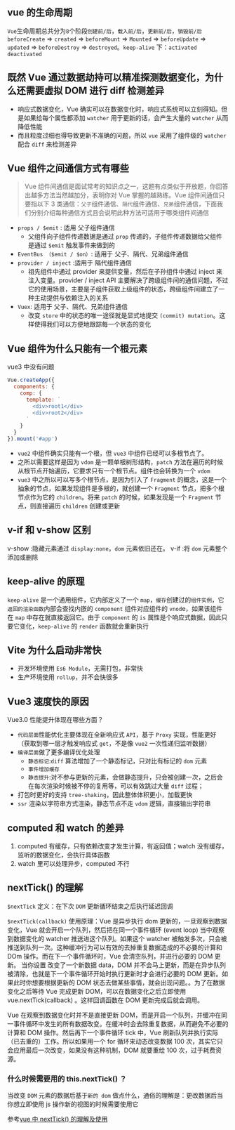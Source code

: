 ## vue 的生命周期

`Vue`生命周期总共分为`8`个阶段`创建前/后`，`载入前/后`，`更新前/后`，`销毁前/后`
`beforeCreate` => `created` => `beforeMount` => `Mounted` => `beforeUpdate` => `updated` => `beforeDestroy` => `destroyed`。`keep-alive` 下：`activated` `deactivated`

## 既然 Vue 通过数据劫持可以精准探测数据变化，为什么还需要虚拟 DOM 进行 diff 检测差异

- 响应式数据变化，Vue 确实可以在数据变化时，响应式系统可以立刻得知。但是如果给每个属性都添加 `watcher` 用于更新的话，会产生大量的 `watcher` 从而降低性能
- 而且粒度过细也得导致更新不准确的问题，所以 `vue` 采用了组件级的 `watcher` 配合 `diff` 来检测差异

## Vue 组件之间通信方式有哪些

> Vue 组件间通信是面试常考的知识点之一，这题有点类似于开放题，你回答出越多方法当然越加分，表明你对 Vue 掌握的越熟练。Vue 组件间通信只要指以下 3 类通信：`父子`组件通信、`隔代`组件通信、`兄弟`组件通信，下面我们分别介绍每种通信方式且会说明此种方法可适用于哪类组件间通信

- `props / $emit` : 适用 父子组件通信
  - 父组件向子组件传递数据是通过 `prop` 传递的，子组件传递数据给父组件是通过 `$emit` 触发事件来做到的
- `EventBus （$emit / $on）`: 适用于 父子、隔代、兄弟组件通信
- `provider / inject` :适用于 隔代组件通信
  - 祖先组件中通过 provider 来提供变量，然后在子孙组件中通过 inject 来注入变量。provider / inject API 主要解决了跨级组件间的通信问题，不过它的使用场景，主要是子组件获取上级组件的状态，跨级组件间建立了一种主动提供与依赖注入的关系
- `Vuex`: 适用于 父子、隔代、兄弟组件通信
  - 改变 `store` 中的状态的唯一途径就是显式地提交 `(commit) mutation`。这样使得我们可以方便地跟踪每一个状态的变化

## Vue 组件为什么只能有一个根元素

vue3 中没有问题

```js
Vue.createApp({
  components: {
    comp: {
      template: `
        <div>root1</div>
        <div>root2</div>
      `
    }
  }
}).mount('#app')
```

- `vue2` 中组件确实只能有一个根，但 `vue3` 中组件已经可以多根节点了。
- 之所以需要这样是因为 `vdom` 是一颗单根树形结构，`patch` 方法在遍历的时候从根节点开始遍历，它要求只有一个根节点。组件也会转换为一个 `vdom`
- `vue3` 中之所以可以写多个根节点，是因为引入了 `Fragment` 的概念，这是一个抽象的节点，如果发现组件是多根的，就创建一个 `Fragment` 节点，把多个根节点作为它的 `children`。将来 `patch` 的时候，如果发现是一个 `Fragment` 节点，则直接遍历 `children` 创建或更新

## v-if 和 v-show 区别

v-show :隐藏元素通过 `display:none`，`dom` 元素依旧还在。
v-if :将 `dom` 元素整个添加或删除

## keep-alive 的原理

`keep-alive` 是一个通用组件，它内部定义了一个 `map`，`缓存`创建过的`组件实例`，它`返回的渲染函数`内部会查找内嵌的 `component` 组件对应组件的 `vnod`e，如果该组件在 `map` 中存在就直接返回它。由于 `component` 的 `is` 属性是个响应式数据，因此只要它变化，`keep-alive` 的 `render` 函数就会重新执行

## Vite 为什么启动非常快

- 开发环境使用 `Es6 Module`，无需打包，非常快
- 生产环境使用 `rollup`，并不会快很多

## Vue3 速度快的原因

Vue3.0 性能提升体现在哪些方面？

- `代码层面`性能优化主要体现在全新响应式 `API`，基于 `Proxy` 实现，性能更好（获取到哪一层才触发响应式 `get`，不是像 `vue2` 一次性递归监听数据）
- `编译层面`做了更多编译优化处理
  - `静态标记`:`diff` 算法增加了一个静态标记，只对比有标记的 `dom` 元素
  - `事件增加缓存`
  - `静态提升`:对不参与更新的元素，会做静态提升，只会被创建一次，之后会在每次渲染时候被不停的复用等，可以有效跳过大量 `diff` 过程；
- 打包时更好的支持 `tree-shaking`，因此整体体积更小，加载更快
- `ssr` 渲染以字符串方式渲染，静态节点不走 `vdom` 逻辑，直接输出字符串

## computed 和 watch 的差异

1. computed 有缓存，只有依赖改变才发生计算，有返回值；watch 没有缓存，监听的数据变化，会执行具体函数
2. watch 里可以处理异步，computed 不行

## nextTick() 的理解

`$nextTick` 定义：在下次 `DOM` 更新循环结束之后执行延迟回调

`$nextTick(callback)` 使用原理：Vue 是异步执行 dom 更新的，一旦观察到数据变化，Vue 就会开启一个队列，然后把在同一个事件循环 (event loop) 当中观察到数据变化的 watcher 推送进这个队列。如果这个 watcher 被触发多次，只会被推送到队列一次。这种缓冲行为可以有效的去掉重复数据造成的不必要的计算和 DOm 操作。而在下一个事件循环时，Vue 会清空队列，并进行必要的 DOM 更新。
当你设置 改变了一个新数据 data，DOM 并不会马上更新，而是在异步队列被清除，也就是下一个事件循环开始时执行更新时才会进行必要的 DOM 更新。如果此时你想要根据更新的 DOM 状态去做某些事情，就会出现问题。。为了在数据变化之后等待 Vue 完成更新 DOM，可以在数据变化之后立即使用 vue.nextTick(callback) 。这样回调函数在 DOM 更新完成后就会调用。

Vue 在观察到数据变化时并不是直接更新 DOM，而是开启一个队列，并缓冲在同一事件循环中发生的所有数据改变。在缓冲时会去除重复数据，从而避免不必要的计算和 DOM 操作。然后再下一个事件循环 tick 中，Vue 刷新队列并执行实际（已去重的）工作。所以如果用一个 for 循环来动态改变数据 100 次，其实它只会应用最后一次改变，如果没有这种机制，DOM 就要重绘 100 次，过于耗费资源。


### 什么时候需要用的 this.nextTick() ？

当改变 `DOM` 元素的数据后基于`新的 dom` 做点什么，通俗的理解是：更改数据后当你想立即使用 js 操作新的视图的时候需要使用它


参考[vue 中 nextTick() 的理解及使用](https://blog.csdn.net/weixin_42333548/article/details/102606546)